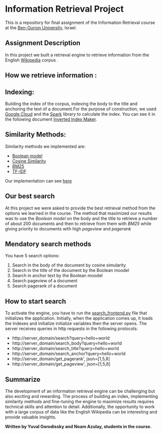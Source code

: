 # Information Retrieval Project
This is a repository for final assignment of the Information Retrieval course at the [Ben-Gurion University](https://in.bgu.ac.il/), Israel.

## Assignment Description
In this project we built a retrieval engine to retrieve information from the English [Wikipedia](https://www.wikipedia.org/) corpus .

## How we retrieve information :

## Indexing:
Building the index of the corpus, indexing the body to the title and anchoring the text of a document.For the purpose of construction, we used [Google Cloud](https://cloud.google.com/) and the [Spark](https://spark.apache.org/docs/latest/rdd-programming-guide.html) library to calculate the index. You can see it in the following document [Inverted Index Maker](inverted_indexes_maker/inverted_index_makers.ipynb).

## Similarity Methods:
Similarity methods we implemented are:
* [Boolean model](https://en.wikipedia.org/wiki/Boolean_model_of_information_retrieval#:~:text=The%20BIR%20is%20based%20on,documents%20contain%20the%20query%20terms.) 
* [Cosine Similarity](https://en.wikipedia.org/wiki/Cosine_similarity)
* [BM25](https://en.wikipedia.org/wiki/Okapi_BM25)
* [TF-IDF](https://en.wikipedia.org/wiki/Tf%E2%80%93idf)


Our implementation can see [here](functions.py)

## Our best search
At this project we were asked to provide the best retrieval method from the options we learned in the course.
The method that maximized our results was to use the *Boolean model* on the body and the title to retrieve a number of about 200 documents and then to retrieve from them with *BM25* while giving priority to documents with high *pageview* and *pagerank*


## Mendatory search methods
You have 5 search options:
1. Search in the body of the document by cosine simularity
2. Search in the title of the document by the Boolean moodel
3. Search in anchor text by the Boolean moodel
4. Search pageview of a document
5. Search pagerank of a document


## How to start search
To activate the engine, you have to run the [search_frontend.py](search_frontend.py) file that initializes the application. Initially, when the application comes up, it loads the Indexes and initialize initialize variables then the server opens.
The server receives queries in http requests in the following protocols:
* http://server_domain/search?query=hello+world
* http://server_domain/search_body?query=hello+world
* http://server_domain/search_title?query=hello+world
* http://server_domain/search_anchor?query=hello+world
* http://server_domain/get_pagerank', json=[1,5,8]
* http://server_domain/get_pageview', json=[1,5,8]

## Summarize
The development of an information retrieval engine can be challenging but also exciting and rewarding. The process of building an index, implementing similarity methods and fine-tuning the engine to maximize results requires technical skills and attention to detail. Additionally, the opportunity to work with a large corpus of data like the English Wikipedia can be interesting and provide valuable insights.


**Written by Yuval Gorodissky and Noam Azulay, students in the course.**

